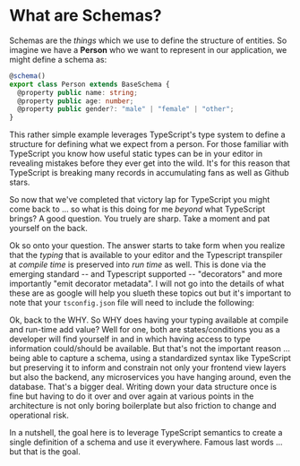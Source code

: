 # What are Schemas?

Schemas are the _things_ which we use to define the structure of entities. So imagine we have a **Person** who we want to represent in our application, we might define a schema as:

```typescript
@schema()
export class Person extends BaseSchema {
  @property public name: string;
  @property public age: number;
  @property public gender?: "male" | "female" | "other";
}
```

This rather simple example leverages TypeScript's type system to define a structure for defining what we expect from a person. For those familiar with TypeScript you know how useful static types can be in your editor in revealing mistakes before they ever get into the wild. It's for this reason that TypeScript is breaking many records in accumulating fans as well as Github stars.

So now that we've completed that victory lap for TypeScript you might come back to ... so what is this doing for me _beyond_ what TypeScript brings? A good question. You truely are sharp. Take a moment and pat yourself on the back.

Ok so onto your question. The answer starts to take form when you realize that the _typing_ that is available to your editor and the Typescript transpiler at _compile time_ is preserved into _run time_ as well. This is done via the emerging standard -- and Typescript supported -- "decorators" and more importantly "emit decorator metadata". I will not go into the details of what these are as google will help you slueth these topics out but it's important to note that your `tsconfig.json` file will need to include the following:

Ok, back to the WHY. So WHY does having your typing available at compile and run-time add value? Well for one, both are states/conditions you as a developer will find yourself in and in which having access to type information could/should be available. But that's not the important reason ... being able to capture a schema, using a standardized syntax like TypeScript but preserving it to inform and constrain not only your frontend view layers but also the backend, any microservices you have hanging around, even the database. That's a bigger deal. Writing down your data structure once is fine but having to do it over and over again at various points in the architecture is not only boring boilerplate but also friction to change and operational risk.

In a nutshell, the goal here is to leverage TypeScript semantics to create a single definition of a schema and use it everywhere. Famous last words ... but that is the goal.
